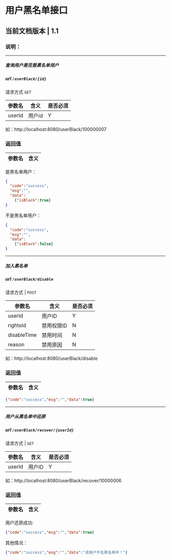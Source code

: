 # 用户黑名单接口

## 当前文档版本 |  1.1

### 说明：

--------------------------------
##### 查询用户是否是黑名单用户
##### url `/userBlack/{id}`

请求方式  `GET`

参数名 | 含义    | 是否必须
-------|--------|-----
userId   | 用户id   |   Y


如：http://localhost:8080/userBlack/100000007


###  返回值

参数名  | 含义
-------------|-------------
是黑名单用户：
   ```json
   {
     "code":"success",
     "msg":"",
     "data":
       {"isBlack":true}
   }
   ```
不是黑名单用户：
```json
{
  "code":"success",
  "msg":"",
  "data":
    {"isBlack":false}
}
```

--------------------------------
##### 加入黑名单
##### url `/userBlack/disable`
请求方式  |  `POST`

参数名    | 含义    | 是否必须
-------|--------|-----
userId | 用户ID  | Y
rightsId | 禁用权限ID | N
disableTime | 禁用时间 | N
reason | 禁用原因 | N


如：http://localhost:8080/userBlack/disable

###  返回值

参数名  | 含义
-------------|-------------
``````json
{"code":"success","msg":"","data":true}
``````
--------------------------------
##### 用户从黑名单中还原
##### url `/userBlack/recover/{userId}`
请求方式  |  `GET`

参数名    | 含义    | 是否必须
-------|--------|-----
userId | 用户ID  | Y

如：http://localhost:8080/userBlack/recover/10000006

###  返回值

参数名  | 含义
-------------|-------------
用户还原成功:
``````json
{"code":"success","msg":"","data":true}
``````
其他情况：
``````json
{"code":"success","msg":"","data":"该用户不在黑名单中！"}
``````





